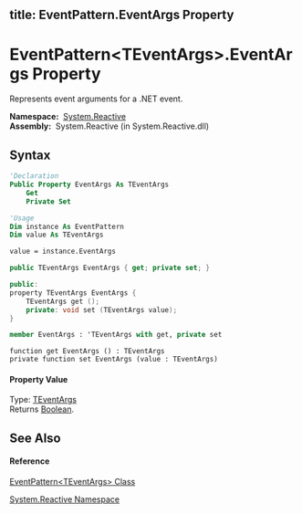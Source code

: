 title: EventPattern<TEventArgs>.EventArgs Property
---
# EventPattern\<TEventArgs\>.EventArgs Property

Represents event arguments for a .NET event.

**Namespace:**  [System.Reactive](System.Reactive/System.Reactive)  
**Assembly:**  System.Reactive (in System.Reactive.dll)

## Syntax

```vb
'Declaration
Public Property EventArgs As TEventArgs
    Get
    Private Set
```

```vb
'Usage
Dim instance As EventPattern
Dim value As TEventArgs

value = instance.EventArgs
```

```csharp
public TEventArgs EventArgs { get; private set; }
```

```c++
public:
property TEventArgs EventArgs {
    TEventArgs get ();
    private: void set (TEventArgs value);
}
```

```fsharp
member EventArgs : 'TEventArgs with get, private set
```

```jscript
function get EventArgs () : TEventArgs
private function set EventArgs (value : TEventArgs)
```

#### Property Value

Type: [TEventArgs](EventPattern/EventPattern(TEventArgs))  
Returns [Boolean](https://msdn.microsoft.com/en-us/library/a28wyd50).

## See Also

#### Reference

[EventPattern\<TEventArgs\> Class](EventPattern/EventPattern(TEventArgs))

[System.Reactive Namespace](System.Reactive/System.Reactive)





